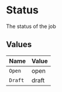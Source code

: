 # Status

The status of the job


## Values

| Name    | Value   |
| ------- | ------- |
| `Open`  | open    |
| `Draft` | draft   |
